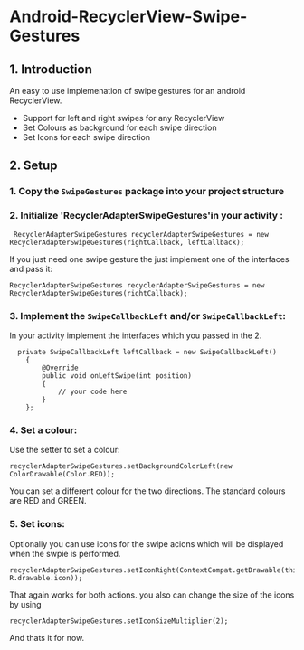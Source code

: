 # Android-RecyclerView-Swipe-Gestures

## 1. Introduction 

An easy to use implemenation of swipe gestures for an android RecyclerView. 

* Support for left and right swipes for any RecyclerView
* Set Colours as background for each swipe direction
* Set Icons for each swipe direction 

## 2. Setup 
 
### 1. Copy the `SwipeGestures` package into your project structure 
### 2. Initialize 'RecyclerAdapterSwipeGestures'in your activity : 
``` 
 RecyclerAdapterSwipeGestures recyclerAdapterSwipeGestures = new RecyclerAdapterSwipeGestures(rightCallback, leftCallback);
```
If you just need one swipe gesture the just implement one of the interfaces and pass it:
```  
RecyclerAdapterSwipeGestures recyclerAdapterSwipeGestures = new RecyclerAdapterSwipeGestures(rightCallback);
```
 
### 3. Implement the `SwipeCallbackLeft` and/or `SwipeCallbackLeft`:
In your activity implement the interfaces which you passed in the 2. 
```  
  private SwipeCallbackLeft leftCallback = new SwipeCallbackLeft()
    {
        @Override
        public void onLeftSwipe(int position)
        {
            // your code here 
        }
    }; 
``` 
    
### 4. Set a colour:
Use the setter to set a colour: 
```     
recyclerAdapterSwipeGestures.setBackgroundColorLeft(new ColorDrawable(Color.RED));
```
You can set a different colour for the two directions.
The standard colours are RED and GREEN.

### 5. Set icons:
Optionally you can use icons for the swipe acions which will be displayed when the swpie is performed. 
```
recyclerAdapterSwipeGestures.setIconRight(ContextCompat.getDrawable(this, R.drawable.icon));
```
That again works for both actions. 
you also can change the size of the icons by using 
```
recyclerAdapterSwipeGestures.setIconSizeMultiplier(2);
```
And thats it for now.
